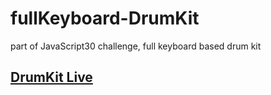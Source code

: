 # fullKeyboard-DrumKit
part of JavaScript30 challenge, full keyboard based drum kit

## [DrumKit Live](https://uzair004.github.io/fullKeyboard-DrumKit/)
